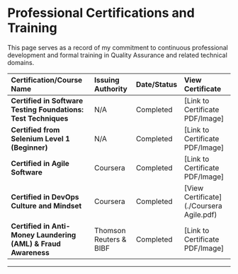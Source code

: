 # Professional Certifications and Training

This page serves as a record of my commitment to continuous professional development and formal training in Quality Assurance and related technical domains.

| Certification/Course Name | Issuing Authority | Date/Status | View Certificate |
| :--- | :--- | :--- | :--- |
| **Certified in Software Testing Foundations: Test Techniques** | N/A | Completed | [Link to Certificate PDF/Image] |
| **Certified from Selenium Level 1 (Beginner)** | N/A | Completed | [Link to Certificate PDF/Image] |
| **Certified in Agile Software** | Coursera | Completed | [Link to Certificate PDF/Image] |
| **Certified in DevOps Culture and Mindset** | Coursera | Completed | [View Certificate](./Coursera Agile.pdf) |
| **Certified in Anti-Money Laundering (AML) & Fraud Awareness** | Thomson Reuters & BIBF | Completed | [Link to Certificate PDF/Image] |

---
